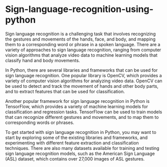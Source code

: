 # Sign-language-recognition-using-python
Sign language recognition is a challenging task that involves recognizing the gestures and movements of the hands, face, and body, and mapping them to a corresponding word or phrase in a spoken language. There are a variety of approaches to sign language recognition, ranging from computer vision algorithms that analyze video data to machine learning models that classify hand and body movements.

In Python, there are several libraries and frameworks that can be used for sign language recognition. One popular library is OpenCV, which provides a variety of computer vision algorithms for analyzing video data. OpenCV can be used to detect and track the movement of hands and other body parts, and to extract features that can be used for classification.

Another popular framework for sign language recognition in Python is TensorFlow, which provides a variety of machine learning models for classification and regression tasks. TensorFlow can be used to train models that can recognize different gestures and movements, and to map them to corresponding words or phrases.

To get started with sign language recognition in Python, you may want to start by exploring some of the existing libraries and frameworks, and experimenting with different feature extraction and classification techniques. There are also many datasets available for training and testing sign language recognition models, such as the American Sign Language (ASL) dataset, which contains over 27,000 images of ASL gestures.
